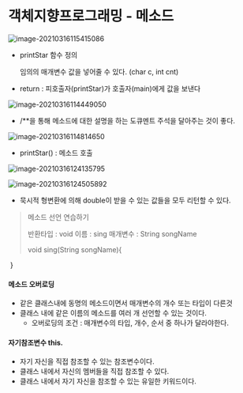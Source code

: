 # 객체지향프로그래밍 - 메소드



![image-20210316115415086](../../Documents/typora/image-20210316115415086.png)

- printStar  함수 정의

  임의의 매개변수 값을 넣어줄 수 있다. (char c, int cnt)

-  return : 피호출자(printStar)가 호출자(main)에게 값을 보낸다

![image-20210316114449050](../../Documents/typora/image-20210316114449050.png)

- /**을 통해 메소드에 대한 설명을 하는 도큐멘트 주석을 달아주는 것이 좋다.



![image-20210316114814650](../../Documents/typora/image-20210316114814650.png)

- printStar() : 메소드 호출 

![image-20210316124135795](../../Documents/typora/image-20210316124135795.png)

![image-20210316124505892](../../Documents/typora/image-20210316124505892.png)

- 묵시적 형변환에 의해 double이 받을 수 있는 값들을 모두 리턴할 수 있다.



> 메소드 선언 연습하기
>
> 반환타입 : void 이름 : sing 매개변수 : String songName
>
> void sing(String songName){

​	}





#### 메소드 오버로딩 

- 같은 클래스내에 동명의 메소드이면서 매개변수의 개수 또는 타입이 다른것
- 클래스 내에 같은 이름의 메소드를 여러 개 선언할 수 있는 것이다.
  - 오버로딩의 조건 : 매개변수의 타입, 개수, 순서 중 하나가 달라야한다.



#### 자기참조변수 this.

- 자기 자신을 직접 참조할 수 있는 참조변수이다.
- 클래스 내에서 자신의 멤버들을 직접 참조할 수 있다.
- 클래스 내에서 자기 자신을 참조할 수 있는 유일한 키워드이다.

